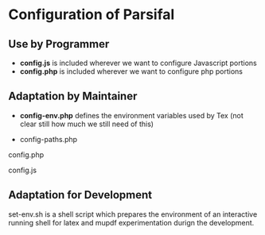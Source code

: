 # Configuration of Parsifal


## Use by Programmer

* **config.js** is included wherever we want to configure Javascript portions
* **config.php** is included wherever we want to configure php portions

## Adaptation by Maintainer

* **config-env.php** defines the environment variables used by Tex (not clear still how much we still need of this)

* config-paths.php

config.php

config.js

## Adaptation for Development

set-env.sh is a shell script which prepares the environment of an interactive running shell 
for latex and mupdf experimentation durign the development.







